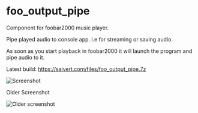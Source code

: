 foo_output_pipe
===============

Component for foobar2000 music player.

Pipe played audio to console app. i.e for streaming or saving audio.

As soon as you start playback in foobar2000 it will launch the program and pipe audio to it.

Latest build:
https://saivert.com/files/foo_output_pipe.7z


![Screenshot](http://i.imgur.com/3FAgMra.png)

Older Screenshot

![Older screenshot](http://i.imgur.com/GoMYBXY.png)

